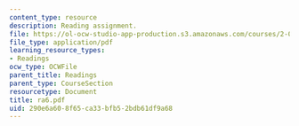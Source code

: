 ```yaml
---
content_type: resource
description: Reading assignment.
file: https://ol-ocw-studio-app-production.s3.amazonaws.com/courses/2-002-mechanics-and-materials-ii-spring-2004/290e6a608f65ca33bfb52bdb61df9a68_ra6.pdf
file_type: application/pdf
learning_resource_types:
- Readings
ocw_type: OCWFile
parent_title: Readings
parent_type: CourseSection
resourcetype: Document
title: ra6.pdf
uid: 290e6a60-8f65-ca33-bfb5-2bdb61df9a68
---
```

